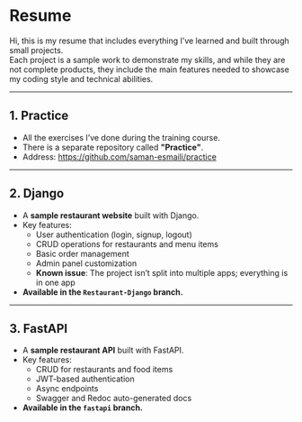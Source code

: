 # Resume
Hi, this is my resume that includes everything I’ve learned and built through small projects.  
Each project is a sample work to demonstrate my skills, and while they are not complete products, they include the main features needed to showcase my coding style and technical abilities.

---

## 1. **Practice**
- All the exercises I’ve done during the training course.  
- There is a separate repository called **"Practice"**.
- Address: https://github.com/saman-esmaili/practice

---

## 2. **Django**
- A **sample restaurant website** built with Django.  
- Key features:  
  - User authentication (login, signup, logout)  
  - CRUD operations for restaurants and menu items  
  - Basic order management  
  - Admin panel customization
  - **Known issue**: The project isn’t split into multiple apps; everything is in one app
- **Available in the `Restaurant-Django` branch.**

---

## 3. **FastAPI**
- A **sample restaurant API** built with FastAPI.  
- Key features:  
  - CRUD for restaurants and food items  
  - JWT-based authentication  
  - Async endpoints  
  - Swagger and Redoc auto-generated docs  
- **Available in the `fastapi` branch.**

